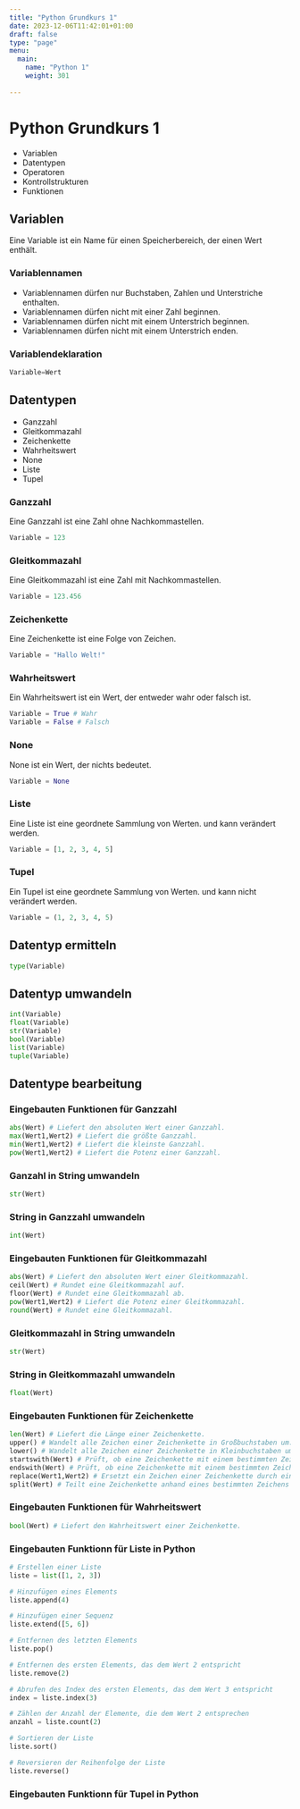 ```yaml
---
title: "Python Grundkurs 1"
date: 2023-12-06T11:42:01+01:00
draft: false
type: "page"
menu: 
  main:
    name: "Python 1"
    weight: 301
    
---
```


# Python Grundkurs 1
* Variablen
* Datentypen
* Operatoren
* Kontrollstrukturen
* Funktionen

## Variablen
Eine Variable ist ein Name für einen Speicherbereich, der einen Wert enthält.

### Variablennamen
* Variablennamen dürfen nur Buchstaben, Zahlen und Unterstriche enthalten.
* Variablennamen dürfen nicht mit einer Zahl beginnen.
* Variablennamen dürfen nicht mit einem Unterstrich beginnen.
* Variablennamen dürfen nicht mit einem Unterstrich enden.

### Variablendeklaration
```python
Variable=Wert
```
## Datentypen
* Ganzzahl
* Gleitkommazahl
* Zeichenkette
* Wahrheitswert
* None
* Liste
* Tupel



### Ganzzahl
Eine Ganzzahl ist eine Zahl ohne Nachkommastellen.
```python
Variable = 123
```
### Gleitkommazahl
Eine Gleitkommazahl ist eine Zahl mit Nachkommastellen.
```python
Variable = 123.456
```
### Zeichenkette
Eine Zeichenkette ist eine Folge von Zeichen.
```python
Variable = "Hallo Welt!"
```
### Wahrheitswert
Ein Wahrheitswert ist ein Wert, der entweder wahr oder falsch ist.
```python
Variable = True # Wahr
Variable = False # Falsch
```
### None
None ist ein Wert, der nichts bedeutet.
```python
Variable = None
```
### Liste
Eine Liste ist eine geordnete Sammlung von Werten. und kann verändert werden.
```python
Variable = [1, 2, 3, 4, 5]
```
### Tupel
Ein Tupel ist eine geordnete Sammlung von Werten. und kann nicht verändert werden.
```python
Variable = (1, 2, 3, 4, 5)
```

## Datentyp ermitteln
```python
type(Variable)
```
## Datentyp umwandeln
```python
int(Variable)
float(Variable)
str(Variable)
bool(Variable)
list(Variable)
tuple(Variable)
```
## Datentype bearbeitung

### Eingebauten Funktionen für Ganzzahl
```python
abs(Wert) # Liefert den absoluten Wert einer Ganzzahl.
max(Wert1,Wert2) # Liefert die größte Ganzzahl.
min(Wert1,Wert2) # Liefert die kleinste Ganzzahl.
pow(Wert1,Wert2) # Liefert die Potenz einer Ganzzahl.
```
### Ganzahl in String umwandeln
```python
str(Wert)
```
### String in Ganzzahl umwandeln
```python
int(Wert)
```
### Eingebauten Funktionen für Gleitkommazahl
```python
abs(Wert) # Liefert den absoluten Wert einer Gleitkommazahl.
ceil(Wert) # Rundet eine Gleitkommazahl auf.
floor(Wert) # Rundet eine Gleitkommazahl ab.
pow(Wert1,Wert2) # Liefert die Potenz einer Gleitkommazahl.
round(Wert) # Rundet eine Gleitkommazahl.
```
### Gleitkommazahl in String umwandeln
```python
str(Wert)
```
### String in Gleitkommazahl umwandeln
```python
float(Wert)
```
### Eingebauten Funktionen für Zeichenkette
```python
len(Wert) # Liefert die Länge einer Zeichenkette.
upper() # Wandelt alle Zeichen einer Zeichenkette in Großbuchstaben um.
lower() # Wandelt alle Zeichen einer Zeichenkette in Kleinbuchstaben um.
startswith(Wert) # Prüft, ob eine Zeichenkette mit einem bestimmten Zeichen beginnt.
endswith(Wert) # Prüft, ob eine Zeichenkette mit einem bestimmten Zeichen endet.
replace(Wert1,Wert2) # Ersetzt ein Zeichen einer Zeichenkette durch ein anderes Zeichen.
split(Wert) # Teilt eine Zeichenkette anhand eines bestimmten Zeichens in mehrere Zeichenketten auf.

```
### Eingebauten Funktionen für Wahrheitswert
```python
bool(Wert) # Liefert den Wahrheitswert einer Zeichenkette.
```
### Eingebauten Funktionn für Liste in Python
```python
# Erstellen einer Liste
liste = list([1, 2, 3])

# Hinzufügen eines Elements
liste.append(4)

# Hinzufügen einer Sequenz
liste.extend([5, 6])

# Entfernen des letzten Elements
liste.pop()

# Entfernen des ersten Elements, das dem Wert 2 entspricht
liste.remove(2)

# Abrufen des Index des ersten Elements, das dem Wert 3 entspricht
index = liste.index(3)

# Zählen der Anzahl der Elemente, die dem Wert 2 entsprechen
anzahl = liste.count(2)

# Sortieren der Liste
liste.sort()

# Reversieren der Reihenfolge der Liste
liste.reverse()
```
### Eingebauten Funktionn für Tupel in Python
```python







